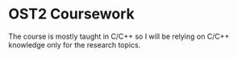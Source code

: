 # OST2 Coursework

The course is mostly taught in C/C++ so I will be relying on C/C++ knowledge only for the research topics.